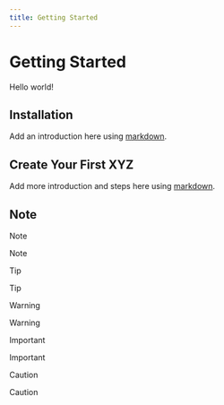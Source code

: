 ```yaml
---
title: Getting Started
---
```


# Getting Started

Hello world!

## Installation

Add an introduction here using [markdown](http://daringfireball.net/projects/markdown/).

## Create Your First XYZ

Add more introduction and steps here using [markdown](http://daringfireball.net/projects/markdown/).

## Note

> [!NOTE]
> Note

> [!TIP]
> Tip

> [!WARNING]
> Warning

> [!IMPORTANT]
> Important

> [!CAUTION]
> Caution

